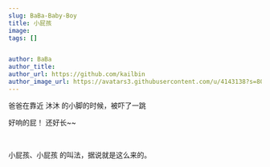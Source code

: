 ```yaml
---
slug: BaBa-Baby-Boy
title: 小屁孩
image: 
tags: []


author: BaBa
author_title: 
author_url: https://github.com/kailbin
author_image_url: https://avatars3.githubusercontent.com/u/4143138?s=80&v=4
---
```




爸爸在靠近 沐沐 的小脚的时候，被吓了一跳



<!--truncate-->



好响的屁！ 还好长~~

<br />

小屁孩、小屁孩 的叫法，据说就是这么来的。

<br />

<br />

